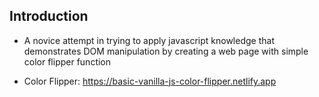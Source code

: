 ## Introduction

- A novice attempt in trying to apply javascript knowledge that demonstrates DOM manipulation by creating a web page with simple color flipper function

- Color Flipper: https://basic-vanilla-js-color-flipper.netlify.app
